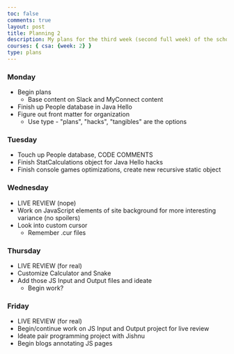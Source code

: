 ```yaml
---
toc: false
comments: true
layout: post
title: Planning 2
description: My plans for the third week (second full week) of the school year.
courses: { csa: {week: 2} }
type: plans
---
```


### Monday

- Begin plans
    - Base content on Slack and MyConnect content
- Finish up People database in Java Hello
- Figure out front matter for organization
    - Use type - "plans", "hacks", "tangibles" are the options

### Tuesday

- Touch up People database, CODE COMMENTS
- Finish StatCalculations object for Java Hello hacks
- Finish console games optimizations, create new recursive static object


### Wednesday

- LIVE REVIEW (nope)
- Work on JavaScript elements of site background for more interesting variance (no spoilers)
- Look into custom cursor
    - Remember .cur files

### Thursday

- LIVE REVIEW (for real)
- Customize Calculator and Snake
- Add those JS Input and Output files and ideate
    - Begin work?

### Friday
- LIVE REVIEW (for real)
- Begin/continue work on JS Input and Output project for live review
- Ideate pair programming project with Jishnu
- Begin blogs annotating JS pages